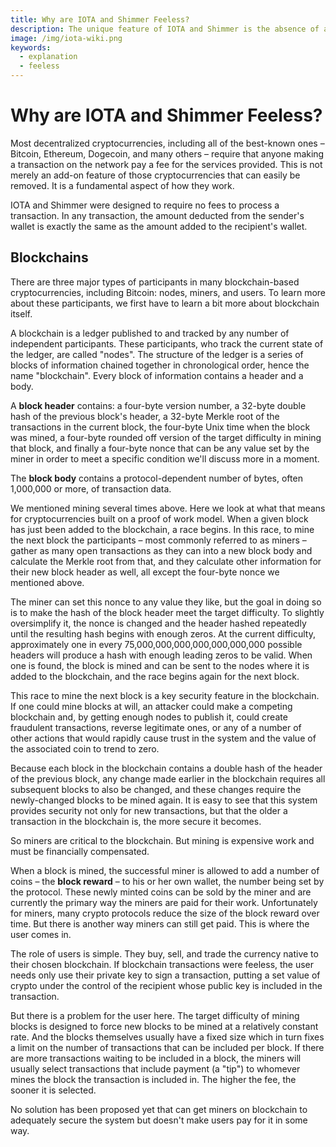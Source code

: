```yaml
---
title: Why are IOTA and Shimmer Feeless?
description: The unique feature of IOTA and Shimmer is the absence of any Fee's in the protocol.
image: /img/iota-wiki.png
keywords:
  - explanation
  - feeless
---
```


# Why are IOTA and Shimmer Feeless?

Most decentralized cryptocurrencies, including all of the best-known ones – Bitcoin, Ethereum, Dogecoin, and many others – require that anyone making a transaction on the network pay a fee for the services provided. This is not merely an add-on feature of those cryptocurrencies that can easily be removed. It is a fundamental aspect of how they work.

IOTA and Shimmer were designed to require no fees to process a transaction. In any transaction, the amount deducted from the sender's wallet is exactly the same as the amount added to the recipient's wallet.

## Blockchains

There are three major types of participants in many blockchain-based cryptocurrencies, including Bitcoin: nodes, miners, and users. To learn more about these participants, we first have to learn a bit more about blockchain itself.

A blockchain is a ledger published to and tracked by any number of independent participants. These participants, who track the current state of the ledger, are called "nodes". The structure of the ledger is a series of blocks of information chained together in chronological order, hence the name "blockchain". Every block of information contains a header and a body.

A **block header** contains: a four-byte version number, a 32-byte double hash of the previous block's header, a 32-byte Merkle root of the transactions in the current block, the four-byte Unix time when the block was mined, a four-byte rounded off version of the target difficulty in mining that block, and finally a four-byte nonce that can be any value set by the miner in order to meet a specific condition we'll discuss more in a moment.

The **block body** contains a protocol-dependent number of bytes, often 1,000,000 or more, of transaction data.

We mentioned mining several times above. Here we look at what that means for cryptocurrencies built on a proof of work model. When a given block has just been added to the blockchain, a race begins. In this race, to mine the next block the participants – most commonly referred to as miners – gather as many open transactions as they can into a new block body and calculate the Merkle root from that, and they calculate other information for their new block header as well, all except the four-byte nonce we mentioned above.

The miner can set this nonce to any value they like, but the goal in doing so is to make the hash of the block header meet the target difficulty. To slightly oversimplify it, the nonce is changed and the header hashed repeatedly until the resulting hash begins with enough zeros. At the current difficulty, approximately one in every 75,000,000,000,000,000,000,000 possible headers will produce a hash with enough leading zeros to be valid. When one is found, the block is mined and can be sent to the nodes where it is added to the blockchain, and the race begins again for the next block.

This race to mine the next block is a key security feature in the blockchain. If one could mine blocks at will, an attacker could make a competing blockchain and, by getting enough nodes to publish it, could create fraudulent transactions, reverse legitimate ones, or any of a number of other actions that would rapidly cause trust in the system and the value of the associated coin to trend to zero.

Because each block in the blockchain contains a double hash of the header of the previous block, any change made earlier in the blockchain requires all subsequent blocks to also be changed, and these changes require the newly-changed blocks to be mined again. It is easy to see that this system provides security not only for new transactions, but that the older a transaction in the blockchain is, the more secure it becomes.

So miners are critical to the blockchain. But mining is expensive work and must be financially compensated.

When a block is mined, the successful miner is allowed to add a number of coins – the **block reward** – to his or her own wallet, the number being set by the protocol. These newly minted coins can be sold by the miner and are currently the primary way the miners are paid for their work. Unfortunately for miners, many crypto protocols reduce the size of the block reward over time. But there is another way miners can still get paid. This is where the user comes in.

The role of users is simple. They buy, sell, and trade the currency native to their chosen blockchain. If blockchain transactions were feeless, the user needs only use their private key to sign a transaction, putting a set value of crypto under the control of the recipient whose public key is included in the transaction.

But there is a problem for the user here. The target difficulty of mining blocks is designed to force new blocks to be mined at a relatively constant rate. And the blocks themselves usually have a fixed size which in turn fixes a limit on the number of transactions that can be included per block. If there are more transactions waiting to be included in a block, the miners will usually select transactions that include payment (a "tip") to whomever mines the block the transaction is included in. The higher the fee, the sooner it is selected.

No solution has been proposed yet that can get miners on blockchain to adequately secure the system but doesn't make users pay for it in some way.
